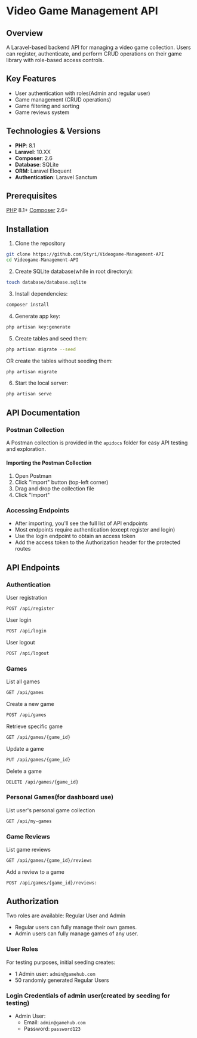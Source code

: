 # Video Game Management API

## Overview

A Laravel-based backend API for managing a video game collection. Users can register, authenticate,
and perform CRUD operations on their game library with role-based access controls.

## Key Features

-   User authentication with roles(Admin and regular user)
-   Game management (CRUD operations)
-   Game filtering and sorting
-   Game reviews system

## Technologies & Versions

-   **PHP**: 8.1
-   **Laravel**: 10.XX
-   **Composer**: 2.6
-   **Database**: SQLite
-   **ORM**: Laravel Eloquent
-   **Authentication**: Laravel Sanctum

## Prerequisites

[PHP](https://www.php.net/manual/en/install.php) 8.1+
[Composer](https://getcomposer.org/doc/00-intro.md#installation-linux-unix-macos) 2.6+

## Installation

1. Clone the repository

```bash
git clone https://github.com/Styri/Videogame-Management-API
cd Videogame-Management-API
```

2.  Create SQLite database(while in root directory):

```bash
touch database/database.sqlite
```

3. Install dependencies:

```bash
composer install
```

4. Generate app key:

```bash
php artisan key:generate
```

5. Create tables and seed them:

```bash
php artisan migrate --seed
```

OR create the tables without seeding them:

```bash
php artisan migrate
```

6. Start the local server:

```bash
php artisan serve
```

## API Documentation

### Postman Collection

A Postman collection is provided in the `apidocs` folder for easy API testing and exploration.

#### Importing the Postman Collection

1. Open Postman
2. Click "Import" button (top-left corner)
3. Drag and drop the collection file
4. Click "Import"

### Accessing Endpoints

-   After importing, you'll see the full list of API endpoints
-   Most endpoints require authentication (except register and login)
-   Use the login endpoint to obtain an access token
-   Add the access token to the Authorization header for the protected routes

## API Endpoints

### Authentication

User registration
``` bash
POST /api/register
``` 
User login
``` bash
POST /api/login
```
User logout
``` bash
POST /api/logout
```


### Games

List all games
``` bash
GET /api/games 
``` 
Create a new game
``` bash
POST /api/games
``` 
Retrieve specific game
``` bash
GET /api/games/{game_id}
``` 
Update a game
``` bash
PUT /api/games/{game_id}
``` 
Delete a game
``` bash
DELETE /api/games/{game_id}
``` 

### Personal Games(for dashboard use)

List user's personal game collection
``` bash
GET /api/my-games
```

### Game Reviews

 List game reviews
``` bash
GET /api/games/{game_id}/reviews
``` 
Add a review to a game
``` bash
POST /api/games/{game_id}/reviews: 
```

## Authorization

Two roles are available: Regular User and Admin
- Regular users can fully manage their own games.
- Admin users can fully manage games of any user.

### User Roles

For testing purposes, initial seeding creates:
- 1 Admin user: `admin@gamehub.com`
- 50 randomly generated Regular Users

### Login Credentials of admin user(created by seeding for testing)

- Admin User:
  - Email: `admin@gamehub.com`
  - Password: `password123`
    

